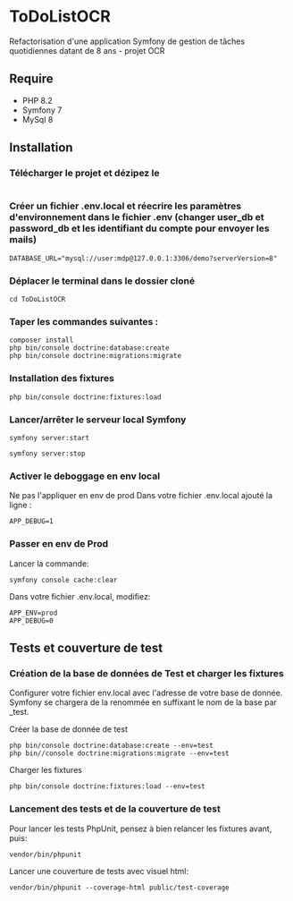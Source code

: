 # ToDoListOCR
Refactorisation d'une application Symfony de gestion de tâches quotidiennes datant de 8 ans - projet OCR 

## Require
- PHP 8.2
- Symfony 7
- MySql 8

## Installation

### Télécharger le projet et dézipez le
```

```

### Créer un fichier .env.local et réecrire les paramètres d'environnement dans le fichier .env (changer user_db et password_db et les identifiant du compte pour envoyer les mails)

```
DATABASE_URL="mysql://user:mdp@127.0.0.1:3306/demo?serverVersion=8"
```

### Déplacer le terminal dans le dossier cloné
```
cd ToDoListOCR
```

### Taper les commandes suivantes :
```
composer install
php bin/console doctrine:database:create
php bin/console doctrine:migrations:migrate
```

### Installation des fixtures
```
php bin/console doctrine:fixtures:load
```

### Lancer/arrêter le serveur local Symfony
```
symfony server:start

symfony server:stop
```

### Activer le deboggage en env local
Ne pas l'appliquer en env de prod
Dans votre fichier .env.local ajouté la ligne :
```
APP_DEBUG=1
```

### Passer en env de Prod
Lancer la commande:
```
symfony console cache:clear
```

Dans votre fichier .env.local, modifiez:
```
APP_ENV=prod
APP_DEBUG=0
```

## Tests et couverture de test
### Création de la base de données de Test et charger les fixtures
Configurer votre fichier env.local avec l'adresse de votre base de donnée. 
Symfony se chargera de la renommée en suffixant le nom de la base par _test.

Créer la base de donnée de test
```
php bin/console doctrine:database:create --env=test
php bin//console doctrine:migrations:migrate --env=test
```

Charger les fixtures
```
php bin/console doctrine:fixtures:load --env=test
```

### Lancement des tests et de la couverture de test
Pour lancer les tests PhpUnit, pensez à bien relancer les fixtures avant, puis:
```
vendor/bin/phpunit
```

Lancer une couverture de tests avec visuel html:
```
vendor/bin/phpunit --coverage-html public/test-coverage
```
